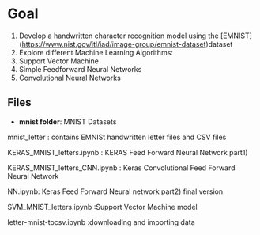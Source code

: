 # Goal
1. Develop a handwritten character recognition model using the [EMNIST] (https://www.nist.gov/itl/iad/image-group/emnist-dataset)dataset 
2. Explore different Machine Learning Algorithms:
  1. Support Vector Machine
  2. Simple Feedforward Neural Networks
  3. Convolutional Neural Networks

## Files
- __mnist folder__: MNIST Datasets

mnist_letter : contains EMNISt handwritten letter files and CSV files

KERAS_MNIST_letters.ipynb	: KERAS Feed Forward Neural Network part1)

KERAS_MNIST_letters_CNN.ipynb	: Keras Convolutional Feed Forward Neural Network

NN.ipynb: Keras Feed Forward Neural network part2) final version

SVM_MNIST_letters.ipynb	:Support Vector Machine model

letter-mnist-tocsv.ipynb :downloading and importing data
